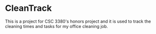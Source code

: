 # CleanTrack
 This is a project for CSC 3380's honors project and it is used to track the cleaning times and tasks for my office cleaning job. 
